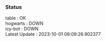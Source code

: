 ### Status


table : OK  
hogwarts : DOWN  
icy-bot : DOWN  
Latest Update : 2023-10-01 08:09:26.902377

